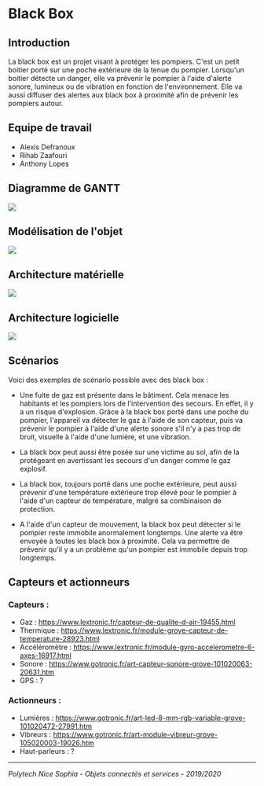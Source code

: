 # Black Box

## Introduction

La black box est un projet visant à protéger les pompiers. C'est un petit boitier porté sur une poche extérieure de la tenue du pompier. Lorsqu'un boitier détecte un danger, elle va prévenir le pompier à l'aide d'alerte sonore, lumineux ou de vibration en fonction de l'environnement. Elle va aussi diffuser des alertes aux black box à proximité afin de prévenir les pompiers autour.

## Equipe de travail

- Alexis Defranoux
- Rihab Zaafouri
- Anthony Lopes

## Diagramme de GANTT

![](https://i.imgur.com/JGRhCEe.png)

## Modélisation de l'objet

![](https://i.imgur.com/ZTfQTC5.png)

## Architecture matérielle

![](https://i.imgur.com/C3J9TXp.png)

## Architecture logicielle

![](https://i.imgur.com/SdOC0ds.png)

## Scénarios

Voici des exemples de scénario possible avec des black box :

- Une fuite de gaz est présente dans le bâtiment. Cela menace les habitants et les pompiers lors de l'intervention des secours. En effet, il y a un risque d'explosion. Grâce à la black box porté dans une poche du pompier, l'appareil va détecter le gaz à l'aide de son capteur, puis va prévenir le pompier à l'aide d'une alerte sonore s'il n'y a pas trop de bruit, visuelle à l'aide d'une lumière, et une vibration.

- La black box peut aussi être posée sur une victime au sol, afin de la protégeant en avertissant les secours d'un danger comme le gaz explosif.

- La black box, toujours porté dans une poche extérieure, peut aussi prévenir d'une température extérieure trop élevé pour le pompier à l'aide d'un capteur de température, malgré sa combinaison de protection.

- A l'aide d'un capteur de mouvement, la black box peut détecter si le pompier reste immobile anormalement longtemps. Une alerte va être envoyée à toutes les black box à proximité. Cela va permettre de prévenir qu'il y a un problème qu'un pompier est immobile depuis trop longtemps.

## Capteurs et actionneurs

### Capteurs :
- Gaz : https://www.lextronic.fr/capteur-de-qualite-d-air-19455.html
- Thermique : https://www.lextronic.fr/module-grove-capteur-de-temperature-28923.html
- Accéléromètre : https://www.lextronic.fr/module-gyro-accelerometre-6-axes-16917.html
- Sonore : https://www.gotronic.fr/art-capteur-sonore-grove-101020063-20631.htm
- GPS : ? 

### Actionneurs :
- Lumières : https://www.gotronic.fr/art-led-8-mm-rgb-variable-grove-101020472-27991.htm
- Vibreurs : https://www.gotronic.fr/art-module-vibreur-grove-105020003-19026.htm
- Haut-parleurs : ?

----

*Polytech Nice Sophia - Objets connectés et services - 2019/2020*

